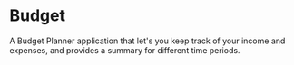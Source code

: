 # Budget

A Budget Planner application that let's you keep track of your income and expenses, and provides a summary for different time periods.
